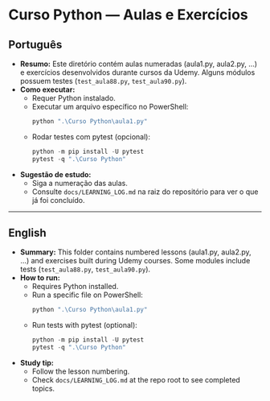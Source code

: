 # Curso Python — Aulas e Exercícios

## Português

- **Resumo:** Este diretório contém aulas numeradas (aula1.py, aula2.py, …) e exercícios desenvolvidos durante cursos da Udemy. Alguns módulos possuem testes (`test_aula88.py`, `test_aula90.py`).
- **Como executar:**
  - Requer Python instalado.
  - Executar um arquivo específico no PowerShell:
    ```powershell
    python ".\Curso Python\aula1.py"
    ```
  - Rodar testes com pytest (opcional):
    ```powershell
    python -m pip install -U pytest
    pytest -q ".\Curso Python"
    ```
- **Sugestão de estudo:**
  - Siga a numeração das aulas.
  - Consulte `docs/LEARNING_LOG.md` na raiz do repositório para ver o que já foi concluído.

---

## English

- **Summary:** This folder contains numbered lessons (aula1.py, aula2.py, …) and exercises built during Udemy courses. Some modules include tests (`test_aula88.py`, `test_aula90.py`).
- **How to run:**
  - Requires Python installed.
  - Run a specific file on PowerShell:
    ```powershell
    python ".\Curso Python\aula1.py"
    ```
  - Run tests with pytest (optional):
    ```powershell
    python -m pip install -U pytest
    pytest -q ".\Curso Python"
    ```
- **Study tip:**
  - Follow the lesson numbering.
  - Check `docs/LEARNING_LOG.md` at the repo root to see completed topics.
